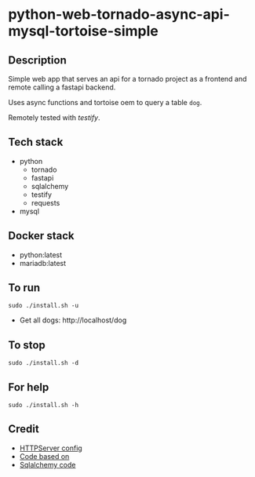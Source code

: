 # python-web-tornado-async-api-mysql-tortoise-simple

## Description
Simple web app that serves an api
for a tornado project as a frontend 
and remote calling a fastapi backend.

Uses async functions and tortoise oem to query a table `dog`.

Remotely tested with *testify*.

## Tech stack
- python
  - tornado
  - fastapi
  - sqlalchemy
  - testify
  - requests
- mysql

## Docker stack
- python:latest
- mariadb:latest

## To run
`sudo ./install.sh -u`
- Get all dogs: http://localhost/dog

## To stop
`sudo ./install.sh -d`

## For help
`sudo ./install.sh -h`

## Credit
- [HTTPServer config](https://phrase.com/blog/posts/tornado-web-framework-i18n/)
- [Code based on](https://www.tornadoweb.org/en/stable/)
- [Sqlalchemy code](https://medium.com/swlh/tornado-and-sqlalchemy-847eecbc0445)